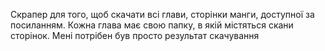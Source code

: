Скрапер для того, щоб скачати всі глави, сторінки манги, доступної за посиланням. 
Кожна глава має свою папку, в якій містяться скани сторінок.
Мені потрібен був просто результат скачування
